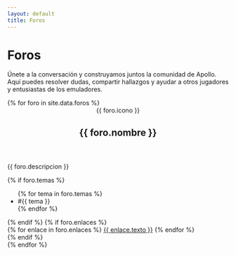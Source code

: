 ```yaml
---
layout: default
title: Foros
---
```


<h1>Foros</h1>
<p class="lead">Únete a la conversación y construyamos juntos la comunidad de Apollo. Aquí puedes resolver dudas, compartir hallazgos y ayudar a otros jugadores y entusiastas de los emuladores.</p>

<div class="forums-grid">
  {% for foro in site.data.foros %}
    <section class="forum-card">
      <header class="forum-header">
        <span class="forum-icon">{{ foro.icono }}</span>
        <h2>{{ foro.nombre }}</h2>
      </header>
      <p class="forum-description">{{ foro.descripcion }}</p>
      {% if foro.temas %}
        <ul class="forum-tags">
          {% for tema in foro.temas %}
            <li>#{{ tema }}</li>
          {% endfor %}
        </ul>
      {% endif %}
      {% if foro.enlaces %}
        <div class="forum-actions">
          {% for enlace in foro.enlaces %}
            <a class="btn{% if forloop.first %} primary{% else %} alt{% endif %}" href="{{ enlace.url }}" target="_blank" rel="noopener">{{ enlace.texto }}</a>
          {% endfor %}
        </div>
      {% endif %}
    </section>
  {% endfor %}
</div>

